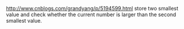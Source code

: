 http://www.cnblogs.com/grandyang/p/5194599.html
store two smallest value and check whether the current number is larger than the second smallest value.
